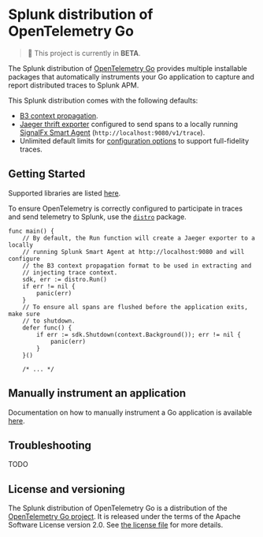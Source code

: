 # Splunk distribution of OpenTelemetry Go

> :construction: This project is currently in **BETA**.

The Splunk distribution of [OpenTelemetry
Go](https://github.com/open-telemetry/opentelemetry-go) provides
multiple installable packages that automatically instruments your Go
application to capture and report distributed traces to Splunk APM.

This Splunk distribution comes with the following defaults:

- [B3 context propagation](https://github.com/openzipkin/b3-propagation).
- [Jaeger thrift
  exporter](https://opentelemetry-python.readthedocs.io/en/stable/exporter/jaeger/jaeger.html)
  configured to send spans to a locally running [SignalFx Smart
  Agent](https://docs.signalfx.com/en/latest/apm/apm-getting-started/apm-smart-agent.html)
  (`http://localhost:9080/v1/trace`).
- Unlimited default limits for [configuration options](#trace-configuration) to
  support full-fidelity traces.

## Getting Started

Supported libraries are listed
[here](https://github.com/open-telemetry/opentelemetry-go-contrib/tree/master/instrumentation).

To ensure OpenTelemetry is correctly configured to participate in traces and send telemetry to Splunk, use the [`distro`](./distro) package.

```golang
func main() {
	// By default, the Run function will create a Jaeger exporter to a locally
	// running Splunk Smart Agent at http://localhost:9080 and will configure
	// the B3 context propagation format to be used in extracting and
	// injecting trace context.
	sdk, err := distro.Run()
	if err != nil {
		panic(err)
	}
	// To ensure all spans are flushed before the application exits, make sure
	// to shutdown.
	defer func() {
		if err := sdk.Shutdown(context.Background()); err != nil {
			panic(err)
		}
	}()

    /* ... */
```

## Manually instrument an application

Documentation on how to manually instrument a Go application is available
[here](https://opentelemetry.io/docs/go/getting-started/).

## Troubleshooting

TODO

## License and versioning

The Splunk distribution of OpenTelemetry Go is a
distribution of the [OpenTelemetry Go
project](https://github.com/open-telemetry/opentelemetry-go). It is
released under the terms of the Apache Software License version 2.0. See [the
license file](./LICENSE) for more details.
